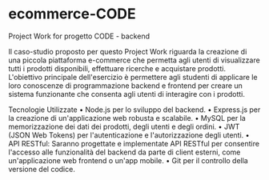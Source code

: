# ecommerce-CODE

Project Work for progetto CODE - backend

Il caso-studio proposto per questo Project Work riguarda la creazione di una piccola piattaforma e-commerce che permetta agli utenti di visualizzare tutti i prodotti disponibili, effettuare ricerche e acquistare prodotti. L'obiettivo principale dell'esercizio è permettere agli studenti di applicare le loro conoscenze di programmazione backend e frontend per creare un sistema funzionante che consenta agli utenti di interagire con i prodotti.

Tecnologie Utilizzate • Node.js per lo sviluppo del backend. • Express.js per la creazione di un'applicazione web robusta e scalabile. • MySQL per la memorizzazione dei dati dei prodotti, degli utenti e degli ordini. • JWT (JSON Web Tokens) per l'autenticazione e l'autorizzazione degli utenti. • API RESTful: Saranno progettate e implementate API RESTful per consentire l'accesso alle funzionalità del backend da parte di client esterni, come un'applicazione web frontend o un'app mobile. • Git per il controllo della versione del codice.
